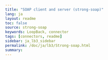 ```yaml
---
title: "SOAP client and server (strong-soap)"
lang: ja
layout: readme
toc: false
source: strong-soap
keywords: LoopBack, connector
tags: [connectors, readme]
sidebar: ja_lb3_sidebar
permalink: /doc/ja/lb3/Strong-soap.html
summary:
---
```

